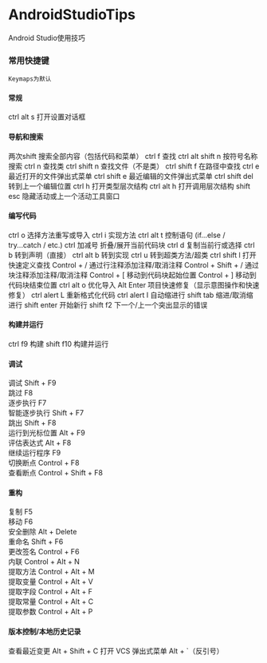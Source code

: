 # AndroidStudioTips
Android Studio使用技巧

### 常用快捷键

`Keymaps为默认`

#### 常规
ctrl alt s  打开设置对话框

#### 导航和搜索
两次shift 搜索全部内容（包括代码和菜单）
ctrl f 查找
ctrl alt shift n 按符号名称搜索
ctrl n 查找类
ctrl shift n 查找文件（不是类）
ctrl shift f 在路径中查找
ctrl e 最近打开的文件弹出式菜单
ctrl shift e 最近编辑的文件弹出式菜单
ctrl shift del 转到上一个编辑位置
ctrl h 打开类型层次结构
ctrl alt h 打开调用层次结构
shift esc 隐藏活动或上一个活动工具窗口

#### 编写代码
ctrl o 选择方法重写或导入
ctrl i 实现方法
ctrl alt t 控制语句 (if...else / try...catch / etc.)
ctrl 加减号 折叠/展开当前代码块
ctrl d 复制当前行或选择
ctrl b 转到声明（直接）
ctrl alt b 转到实现
ctrl u 转到超类方法/超类
ctrl shift l 打开快速定义查找
Control + / 通过行注释添加注释/取消注释
Control + Shift + /  通过块注释添加注释/取消注释
Control + [ 移动到代码块起始位置
Control + ] 移动到代码块结束位置
ctrl alt o 优化导入
Alt Enter  项目快速修复（显示意图操作和快速修复）
ctrl alert L 重新格式化代码
ctrl alert I 自动缩进行
shift tab 缩进/取消缩进行
shift enter 开始新行
shift f2 下一个/上一个突出显示的错误

#### 构建并运行
ctrl f9 构建
shift f10 构建并运行

#### 调试
调试	Shift + F9	
跳过	F8	
逐步执行	F7	
智能逐步执行	Shift + F7	
跳出	Shift + F8	
运行到光标位置	Alt + F9	
评估表达式	Alt + F8	
继续运行程序	F9	
切换断点	Control + F8	
查看断点	Control + Shift + F8	

#### 重构

复制	F5	
移动	F6	
安全删除	Alt + Delete	
重命名	Shift + F6	
更改签名	Control + F6	
内联	Control + Alt + N	
提取方法	Control + Alt + M	
提取变量	Control + Alt + V	
提取字段	Control + Alt + F	
提取常量	Control + Alt + C	
提取参数	Control + Alt + P	

#### 版本控制/本地历史记录

查看最近变更	Alt + Shift + C
打开 VCS 弹出式菜单	Alt + `（反引号）












